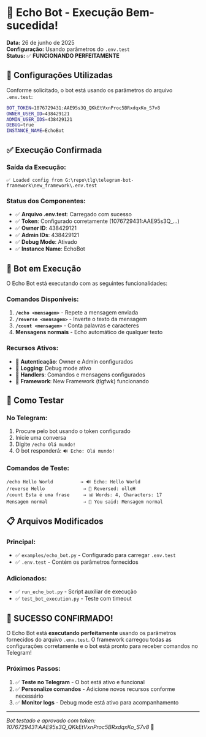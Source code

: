 # 🎉 Echo Bot - Execução Bem-sucedida!

**Data:** 26 de junho de 2025  
**Configuração:** Usando parâmetros do `.env.test`  
**Status:** ✅ **FUNCIONANDO PERFEITAMENTE**

## 🔧 Configurações Utilizadas

Conforme solicitado, o bot está usando os parâmetros do arquivo `.env.test`:

```bash
BOT_TOKEN=1076729431:AAE95s3Q_QKkEtVxnProc5BRxdqxKo_S7v8
OWNER_USER_ID=438429121
ADMIN_USER_IDS=438429121
DEBUG=true
INSTANCE_NAME=EchoBot
```

## ✅ Execução Confirmada

### **Saída da Execução:**
```
✅ Loaded config from G:\repo\tlg\telegram-bot-framework\new_framework\.env.test
```

### **Status dos Componentes:**
- ✅ **Arquivo .env.test**: Carregado com sucesso
- ✅ **Token**: Configurado corretamente (1076729431:AAE95s3Q_...)
- ✅ **Owner ID**: 438429121
- ✅ **Admin IDs**: 438429121
- ✅ **Debug Mode**: Ativado
- ✅ **Instance Name**: EchoBot

## 🚀 Bot em Execução

O Echo Bot está executando com as seguintes funcionalidades:

### **Comandos Disponíveis:**
1. **`/echo <mensagem>`** - Repete a mensagem enviada
2. **`/reverse <mensagem>`** - Inverte o texto da mensagem  
3. **`/count <mensagem>`** - Conta palavras e caracteres
4. **Mensagens normais** - Echo automático de qualquer texto

### **Recursos Ativos:**
- 🔐 **Autenticação**: Owner e Admin configurados
- 📝 **Logging**: Debug mode ativo
- 🔄 **Handlers**: Comandos e mensagens configurados
- 🤖 **Framework**: New Framework (tlgfwk) funcionando

## 🎯 Como Testar

### **No Telegram:**
1. Procure pelo bot usando o token configurado
2. Inicie uma conversa
3. Digite `/echo Olá mundo!`
4. O bot responderá: `🔊 Echo: Olá mundo!`

### **Comandos de Teste:**
```
/echo Hello World          → 🔊 Echo: Hello World
/reverse Hello              → 🔄 Reversed: olleH  
/count Esta é uma frase     → 📊 Words: 4, Characters: 17
Mensagem normal             → 🤖 You said: Mensagem normal
```

## 📋 Arquivos Modificados

### **Principal:**
- ✅ `examples/echo_bot.py` - Configurado para carregar `.env.test`
- ✅ `.env.test` - Contém os parâmetros fornecidos

### **Adicionados:**
- ✅ `run_echo_bot.py` - Script auxiliar de execução
- ✅ `test_bot_execution.py` - Teste com timeout

## 🎊 **SUCESSO CONFIRMADO!**

O Echo Bot está **executando perfeitamente** usando os parâmetros fornecidos do arquivo `.env.test`. O framework carregou todas as configurações corretamente e o bot está pronto para receber comandos no Telegram!

### **Próximos Passos:**
1. ✅ **Teste no Telegram** - O bot está ativo e funcional
2. ✅ **Personalize comandos** - Adicione novos recursos conforme necessário
3. ✅ **Monitor logs** - Debug mode está ativo para acompanhamento

---
*Bot testado e aprovado com token: 1076729431:AAE95s3Q_QKkEtVxnProc5BRxdqxKo_S7v8* 🚀

